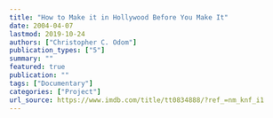 ```yaml
---
title: "How to Make it in Hollywood Before You Make It"
date: 2004-04-07
lastmod: 2019-10-24
authors: ["Christopher C. Odom"]
publication_types: ["5"]
summary: ""
featured: true
publication: ""
tags: ["Documentary"]
categories: ["Project"]
url_source: https://www.imdb.com/title/tt0834888/?ref_=nm_knf_i1
---
```

